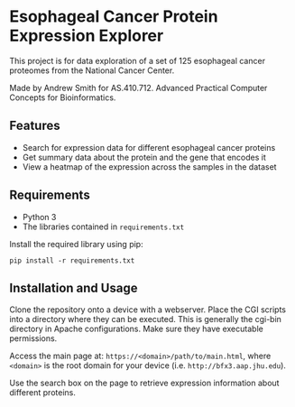 # Esophageal Cancer Protein Expression Explorer #
This project is for data exploration of a set of 125 esophageal cancer proteomes from the National Cancer Center.

Made by Andrew Smith for AS.410.712. Advanced Practical Computer Concepts for Bioinformatics.

## Features

- Search for expression data for different esophageal cancer proteins
- Get summary data about the protein and the gene that encodes it
- View a heatmap of the expression across the samples in the dataset

## Requirements

- Python 3
- The libraries contained in `requirements.txt`

Install the required library using pip:

```
pip install -r requirements.txt
```

## Installation and Usage

Clone the repository onto a device with a webserver. Place the CGI scripts into a directory where they can be executed. This is generally the cgi-bin directory in Apache configurations. Make sure they have executable permissions.

Access the main page at: `https://<domain>/path/to/main.html`, where `<domain>` is the root domain for your device (i.e. `http://bfx3.aap.jhu.edu`). 

Use the search box on the page to retrieve expression information about different proteins.
